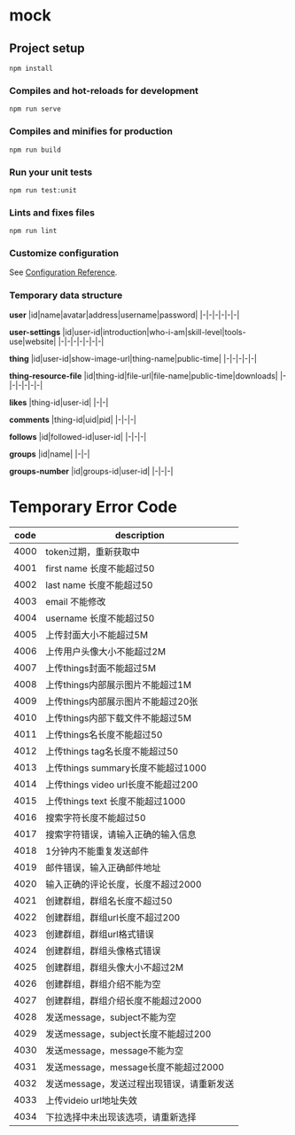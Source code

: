 # mock

## Project setup
```
npm install
```

### Compiles and hot-reloads for development
```
npm run serve
```

### Compiles and minifies for production
```
npm run build
```

### Run your unit tests
```
npm run test:unit
```

### Lints and fixes files
```
npm run lint
```

### Customize configuration
See [Configuration Reference](https://cli.vuejs.org/config/).

### Temporary data structure

**user**
|id|name|avatar|address|username|password|
|-|-|-|-|-|-|

**user-settings**
|id|user-id|introduction|who-i-am|skill-level|tools-use|website|
|-|-|-|-|-|-|-|

**thing**
|id|user-id|show-image-url|thing-name|public-time|
|-|-|-|-|-|

**thing-resource-file**
|id|thing-id|file-url|file-name|public-time|downloads|
|-|-|-|-|-|-|

**likes**
|thing-id|user-id|
|-|-|

**comments**
|thing-id|uid|pid|
|-|-|-|

**follows**
|id|followed-id|user-id|
|-|-|-|

**groups**
|id|name|
|-|-|

**groups-number**
|id|groups-id|user-id|
|-|-|-|

# Temporary Error Code
|code|description|
|-|-|
|4000| token过期，重新获取中|
|4001| first name 长度不能超过50|
|4002| last name 长度不能超过50|
|4003| email 不能修改|
|4004| username 长度不能超过50|
|4005| 上传封面大小不能超过5M|
|4006| 上传用户头像大小不能超过2M|
|4007| 上传things封面不能超过5M|
|4008| 上传things内部展示图片不能超过1M|
|4009| 上传things内部展示图片不能超过20张|
|4010| 上传things内部下载文件不能超过5M|
|4011| 上传things名长度不能超过50|
|4012| 上传things tag名长度不能超过50|
|4013| 上传things summary长度不能超过1000|
|4014| 上传things video url长度不能超过200|
|4015| 上传things text 长度不能超过1000|
|4016| 搜索字符长度不能超过50|
|4017| 搜索字符错误，请输入正确的输入信息|
|4018| 1分钟内不能重复发送邮件|
|4019| 邮件错误，输入正确邮件地址|
|4020| 输入正确的评论长度，长度不超过2000|
|4021| 创建群组，群组名长度不超过50|
|4022| 创建群组，群组url长度不超过200|
|4023| 创建群组，群组url格式错误|
|4024| 创建群组，群组头像格式错误|
|4025| 创建群组，群组头像大小不超过2M|
|4026| 创建群组，群组介绍不能为空|
|4027| 创建群组，群组介绍长度不能超过2000|
|4028| 发送message，subject不能为空|
|4029| 发送message，subject长度不能超过200|
|4030| 发送message，message不能为空|
|4031| 发送message，message长度不能超过2000|
|4032| 发送message，发送过程出现错误，请重新发送|
|4033| 上传videio url地址失效|
|4034| 下拉选择中未出现该选项，请重新选择|